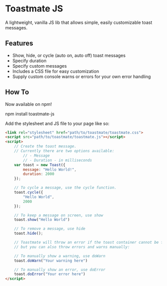 # Toastmate JS

A lightweight, vanilla JS lib that allows simple, easily customizable toast messages.

## Features

- Show, hide, or cycle (auto on, auto off) toast messages
- Specify duration
- Specify custom messages
- Includes a CSS file for easy customization
- Supply custom console warns or errors for your own error handling

## How To

Now available on npm!

npm install toastmate-js

Add the stylesheet and JS file to your page like so:

```html
<link rel="stylesheet" href="path/to/toastmate/toastmate.css">
<script src="path/to/toastmate/toastmate.js"></script>
<script>
    // Create the toast message.
    // Currently there are two options available:
        // - Message
        // - Duration - in milliseconds
    var toast = new Toast({
        message: "Hello World!",
        duration: 2000
    });

    // To cycle a message, use the cycle function.
    toast.cycle({
        "Hello World",
        2000
    });

    // To keep a message on screen, use show
    toast.show("Hello World")

    // To remove a message, use hide
    toast.hide();

    // Toastmate will throw an error if the toast container cannot be found,
    // but you can also throw errors and warns manually:

    // To manually show a warning, use doWarn
    toast.doWarn("Your warning here")

    // To manually show an error, use doError
    toast.doError("Your error here")
</script>
